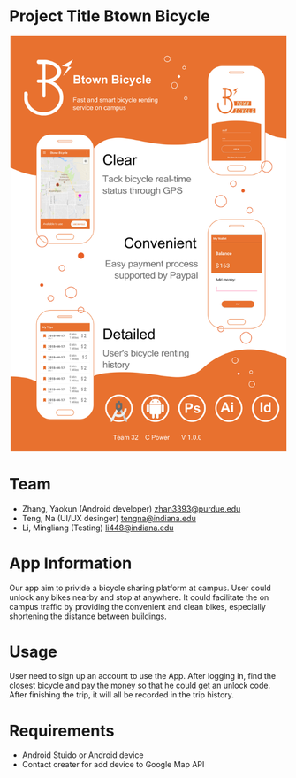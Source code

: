 # Project Title Btown Bicycle
<p align="center">
    <img width="500" height="auto" src="Poster.pdf" alt="Btown Bicycle" />
</p>

# Team
- Zhang, Yaokun (Android developer) zhan3393@purdue.edu
- Teng, Na (UI/UX desinger) tengna@indiana.edu
- Li, Mingliang (Testing) li448@indiana.edu

# App Information
Our app aim to privide a bicycle sharing platform at campus. User could unlock any bikes nearby and stop at anywhere. It could facilitate the on campus traffic by providing the convenient and clean bikes, especially shortening the distance between buildings.

# Usage
User need to sign up an account to use the App. After logging in, find the closest bicycle and pay the money so that he could get an unlock code. After finishing the trip, it will all be recorded in the trip history. 
# Requirements
* Android Stuido or Android device 
* Contact creater for add device to Google Map API